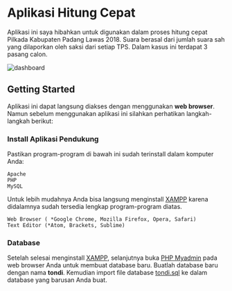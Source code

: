 # Aplikasi Hitung Cepat

Aplikasi ini saya hibahkan untuk digunakan dalam proses hitung cepat Pilkada Kabupaten Padang Lawas 2018. Suara berasal dari jumlah suara sah yang dilaporkan oleh saksi dari setiap TPS. Dalam kasus ini terdapat 3 pasang calon.

![dashboard](https://user-images.githubusercontent.com/9511668/43037757-8e90886e-8d3b-11e8-8dbe-ed9a4f36df04.png)

## Getting Started
Aplikasi ini dapat langsung diakses dengan menggunakan **web browser**.
Namun sebelum menggunakan aplikasi ini silahkan perhatikan langkah-langkah berikut:

### Install Aplikasi Pendukung
Pastikan program-program di bawah ini sudah terinstall dalam komputer Anda:
``` 
Apache
PHP
MySQL
```
Untuk lebih mudahnya Anda bisa langsung menginstall [XAMPP](https://www.apachefriends.org/download.html) karena didalamnya sudah tersedia lengkap program-program diatas.

```
Web Browser ( *Google Chrome, Mozilla Firefox, Opera, Safari)
Text Editor (*Atom, Brackets, Sublime)
```

### Database
Setelah selesai menginstall [XAMPP](https://www.apachefriends.org/download.html), selanjutnya buka [PHP Myadmin](http://localhost/phpmyadmin/) pada web browser Anda untuk membuat database baru. Buatlah database baru dengan nama **tondi**. Kemudian import file database [tondi.sql](https://github.com/Nanra/Aplikasi-Hitung-Cepat/tree/master/database/database%20baru) ke dalam database yang barusan Anda buat.
